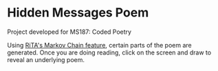 # Hidden Messages Poem
Project developed for MS187: Coded Poetry 

Using [RiTA's Markov Chain feature]([url](https://rednoise.org/rita/reference/RiTa/markov/index.html)), certain parts of the poem are generated.
Once you are doing reading, click on the screen and draw to reveal an underlying poem.
